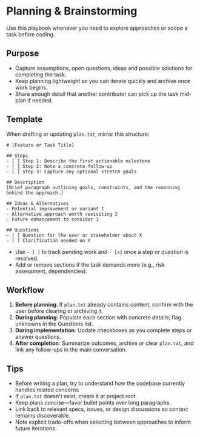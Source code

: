 # Planning & Brainstorming

Use this playbook whenever you need to explore approaches or scope a task before coding.

## Purpose
- Capture assumptions, open questions, ideas and possible solutions for completing the task.
- Keep planning lightweight so you can iterate quickly and archive once work begins.
- Share enough detail that another contributor can pick up the task mid-plan if needed.

## Template
When drafting or updating `plan.txt`, mirror this structure:

```
# [Feature or Task Title]

## Steps
- [ ] Step 1: Describe the first actionable milestone
- [ ] Step 2: Note a concrete follow-up
- [ ] Step 3: Capture any optional stretch goals

## Description
[Brief paragraph outlining goals, constraints, and the reasoning behind the approach.]

## Ideas & Alternatives
- Potential improvement or variant 1
- Alternative approach worth revisiting 2
- Future enhancement to consider 3

## Questions
- [ ] Question for the user or stakeholder about X
- [ ] Clarification needed on Y
```

- Use `- [ ]` to track pending work and `- [x]` once a step or question is resolved.
- Add or remove sections if the task demands more (e.g., risk assessment, dependencies).

## Workflow
1. **Before planning**: If `plan.txt` already contains content, confirm with the user before clearing or archiving it.
2. **During planning**: Populate each section with concrete details; flag unknowns in the Questions list.
3. **During implementation**: Update checkboxes as you complete steps or answer questions.
4. **After completion**: Summarize outcomes, archive or clear `plan.txt`, and link any follow-ups in the main conversation.

## Tips
- Before writing a plan, try to understand how the codebase currently handles related concerns
- If `plan.txt` doesn't exist, create it at project root.
- Keep plans concise—favor bullet points over long paragraphs.
- Link back to relevant specs, issues, or design discussions so context remains discoverable.
- Note explicit trade-offs when selecting between approaches to inform future iterations.
